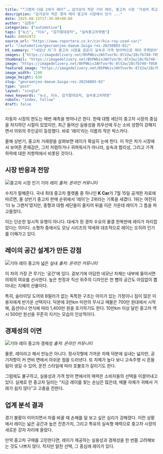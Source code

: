 ```yaml
---
title: "“그랜저 다음 2위가 레이” … 감가상각 적은 기아 레이, 중고차 시장 ‘가성비 최고’"
description: "감가상각 적은 경차 레이 중고차 시장에서 인기 ..."
date: 2025-08-15T17:30:00+09:00
author: "김한수"
categories: ["automotive"]
tags: ["뉴스", "이슈", "감가절대강자", "실속중고차혁명"]
hash: d4662973
source_url: "https://www.reportera.co.kr/car/kia-ray-used-car/"
url: "/automotive/geuraenjeo-daeum-2wiga-rei-20250803-02/"
h5_summary: "‘네모난 차’가 중고차 시장을 흔든다 실속과 가격 방어력으로 레이 주목받아"
images: ["https://imagedelivery.net/BhPWbivJAhTvor9c-8lV2w/28cfb740-f058-4039-6db9-141d1c9dcb00/public", "https://imagedelivery.net/BhPWbivJAhTvor9c-8lV2w/b61fc2d6-f881-43c5-4860-1c45a7241800/public", "https://imagedelivery.net/BhPWbivJAhTvor9c-8lV2w/657d60eb-aa64-431e-514c-a62bbb479e00/public", "https://imagedelivery.net/BhPWbivJAhTvor9c-8lV2w/e99ac2ee-f934-45b7-9117-8b3702a29b00/public"]
thumbnail: "https://imagedelivery.net/BhPWbivJAhTvor9c-8lV2w/28cfb740-f058-4039-6db9-141d1c9dcb00/public"
image: "https://imagedelivery.net/BhPWbivJAhTvor9c-8lV2w/28cfb740-f058-4039-6db9-141d1c9dcb00/public"
featured_image: "https://imagedelivery.net/BhPWbivJAhTvor9c-8lV2w/28cfb740-f058-4039-6db9-141d1c9dcb00/public"
image_width: 1200
image_height: 630
slug: "geuraenjeo-daeum-2wiga-rei-20250803-02"
type: "post"
layout: "single"
news_keywords: "뉴스, 이슈, 감가절대강자, 실속중고차혁명"
robots: "index, follow"
draft: false
---
```


자동차 시장의 판도는 매번 예측을 벗어나곤 한다. 한때 대형 세단이 중고차 시장의 중심을 차지하던 시절이 있었지만, 최근 들어선 실용성을 최우선에 두는 소비 성향이 강해지면서 의외의 주인공이 등장했다. 바로 ‘레이’라는 이름의 작은 박스카다.

올해 상반기, 중고차 거래량을 살펴보면 레이가 확실히 눈에 띈다. 이 작은 차가 시장에서 보여준 존재감은, 그저 저렴하거나 귀여워서가 아니라, 실속과 합리성, 그리고 가격 하락에 대한 저항력에서 비롯된 것이다.

## 시장 반응과 전망

![중고차 시장 인기 기아 레이](https://imagedelivery.net/BhPWbivJAhTvor9c-8lV2w/e99ac2ee-f934-45b7-9117-8b3702a29b00/public)
*출처: 온라인 커뮤니티*


수치가 말해준다. 국내 최대 중고차 플랫폼 중 하나인 **K Car**가 7월 15일 공개한 자료에 따르면, 올 상반기 중고차 판매 순위에서 ‘레이’는 2위라는 기록을 새겼다. 1위는 여전히 ‘더 뉴 그랜저’였지만, 중형과 대형 세단들이 줄지어 뒤를 이은 가운데 레이가 그 틈을 파고들었다.

이는 단순한 일시적 유행이 아니다. 대세가 된 경차 수요의 물결 한복판에 레이가 자리잡았다는 의미다. 소형차 중에서도 모닝 시리즈의 약세와 대조적으로 레이는 오히려 인기를 더해가고 있다.

## 레이의 공간 설계가 만든 강점

![기아 레이 중고차 넓은 실내](https://imagedelivery.net/BhPWbivJAhTvor9c-8lV2w/657d60eb-aa64-431e-514c-a62bbb479e00/public)
*출처: 온라인 커뮤니티*


이 차의 가장 큰 무기는 ‘공간’에 있다. 겉보기에 아담한 네모난 차체는 내부에 들어서면 의외의 여유를 선사한다. 높은 천정과 직선 위주의 디자인은 한 뼘의 공간도 아낌없이 뽑아내는 지혜의 산물이다.

특히, 슬라이딩 도어와 B필러가 없는 독특한 구조는 아이가 있는 가정이나 짐이 많은 이용자에게 반가운 선택지다. 덕분에 3만km 미만의 무사고 매물은 700만 원대에서 시작해, 옵션이나 연식에 따라 1,400만 원을 호가하기도 한다. 10만km 이상 달린 중고차 역시 500만 원선을 꾸준히 지키는 모습이 인상적이다.

## 경제성의 이면

![기아 레이 중고차 경제성](https://imagedelivery.net/BhPWbivJAhTvor9c-8lV2w/b61fc2d6-f881-43c5-4860-1c45a7241800/public)
*출처: 온라인 커뮤니티*


물론, 레이라고 해서 만능은 아니다. 정사각형에 가까운 차체 덕분에 실내는 넓지만, 공기저항이 커 연비 면에서 아쉬운 점을 드러낸다. 또 차체가 높다 보니 고속주행 시 흔들림이 생길 수 있어, 운전 스타일에 따라 호불호가 갈리기도 한다.

그럼에도 불구하고, 실용성과 가격 방어 면에서의 매력은 소비자들의 선택을 이끌어내고 있다. 실제로 한 중고차 딜러는 “지금 레이를 찾는 손님은 많은데, 매물 자체가 귀해서 거래가 쉽지 않다”고 고충을 전한다.

## 업계 분석 결과

경기 불황이 이어지면서 차를 바꿀 때 손해를 덜 보고 싶은 심리가 강해졌다. 이런 상황에서 레이는 넓은 공간과 높은 잔존가치, 그리고 특유의 실속형 매력으로 중고차 시장의 새로운 강자 자리에 올랐다.

만약 중고차 구매를 고민한다면, 레이가 제공하는 실용성과 경제성을 한 번쯤 고려해보는 것도 나쁘지 않다. 작지만 알찬 선택, 그 중심에 레이가 있다.
